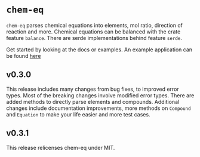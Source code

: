 # `chem-eq`

`chem-eq` parses chemical equations into elements, mol ratio,
direction of reaction and more. Chemical equations can be balanced
with the crate feature `balance`. There are serde implementations behind
feature `serde`.

Get started by looking at the docs or examples. An example application can be found [here](https://github.com/BeaconBrigade/balance-tui.git)

## v0.3.0

This release includes many changes from bug fixes, to improved error types.
Most of the breaking changes involve modified error types. There are added
methods to directly parse elements and compounds. Additional changes include
documentation improvements, more methods on `Compound` and `Equation` to make
your life easier and more test cases.

## v0.3.1

This release relicenses chem-eq under MIT.
